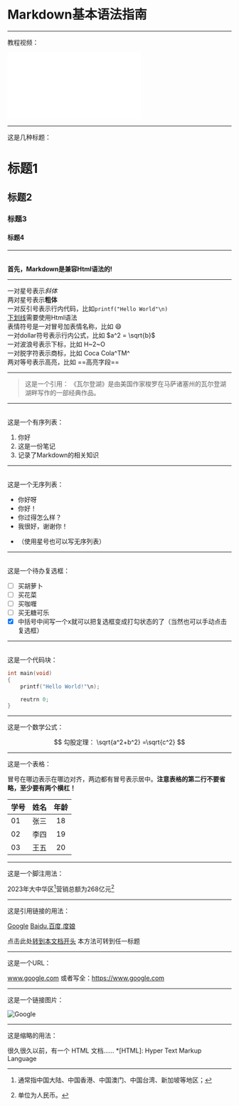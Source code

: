 # Markdown基本语法指南

---

教程视频：
<iframe src="//player.bilibili.com/player.html?isOutside=true&aid=327623069&bvid=BV1JA411h7Gw&cid=171385214&p=1" scrolling="no" border="0" frameborder="no" framespacing="0" allowfullscreen="true"></iframe>

---

这是几种标题：
# 标题1
## 标题2
### 标题3
#### 标题4

---

<br><b>首先，Markdown是兼容Html语法的!</b>

---

一对星号表示*斜体*<br>
两对星号表示**粗体**<br>
一对反引号表示行内代码，比如`printf("Hello World"\n)`<br>
<u>下划线</u>需要使用Html语法<br>
表情符号是一对冒号加表情名称，比如 :smile:<br>
一对dollar符号表示行内公式，比如 $a^2 = \sqrt{b}$<br>
一对波浪号表示下标，比如 H~2~O<br>
一对脱字符表示商标，比如 Coca Cola^TM^<br>
两对等号表示高亮，比如 ==高亮字段==<br>

---

>这是一个引用：
《瓦尔登湖》是由美国作家梭罗在马萨诸塞州的瓦尔登湖湖畔写作的一部经典作品。

---

<br>这是一个有序列表：
1. 你好
2. 这是一份笔记
3. 记录了Markdown的相关知识
---

<br>这是一个无序列表：
- 你好呀
- 你好！
- 你过得怎么样？
- 我很好，谢谢你！
* （使用星号也可以写无序列表）

---

<br>这是一个待办复选框：
- [ ] 买胡萝卜
- [ ] 买花菜
- [ ] 买咖喱
- [ ] 买无糖可乐
- [x] 中括号中间写一个x就可以把复选框变成打勾状态的了（当然也可以手动点击复选框）

---

<br>这是一个代码块：
```c
int main(void)
{
    printf("Hello World!"\n);

    reutrn 0;
}
```

---

这是一个数学公式：

$$
勾股定理： \sqrt{a^2+b^2} =\sqrt{c^2}
$$

---

这是一个表格：

冒号在哪边表示在哪边对齐，两边都有冒号表示居中。<b>注意表格的第二行不要省略，至少要有两个横杠！</b>

|学号|姓名|年龄|
|:--|--:|:--:|
|01|张三|18|
|02|李四|19|
|03|王五|20|

---

这是一个脚注用法：

2023年大中华区[^大中华区]营销总额为268亿元[^元]

[^大中华区]:通常指中国大陆、中国香港、中国澳门、中国台湾、新加坡等地区；
[^元]:单位为人民币。

---

这是引用链接的用法：

[Google](www.google.com "全球通用的搜索引擎")
[Baidu][id1],[百度][id1],[度娘][id1]

[id1]:www.baidu.com "中国访问量最大的搜索引擎"

点击此处[转到本文档开头](#markdown基本语法指南) 本方法可转到任一标题

---

这是一个URL：

www.google.com
或者写全：https://www.google.com

---

这是一个链接图片：

![Google](https://www.google.com/images/branding/googlelogo/1x/googlelogo_color_272x92dp.png "Google's logo")

---

这是缩略的用法：

很久很久以前，有一个 HTML 文档……
*[HTML]: Hyper Text Markup Language
